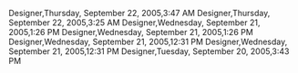﻿Designer,Thursday, September 22, 2005,3:47 AMDesigner,Thursday, September 22, 2005,3:25 AMDesigner,Wednesday, September 21, 2005,1:26 PMDesigner,Wednesday, September 21, 2005,1:26 PMDesigner,Wednesday, September 21, 2005,12:31 PMDesigner,Wednesday, September 21, 2005,12:31 PMDesigner,Tuesday, September 20, 2005,3:43 PM